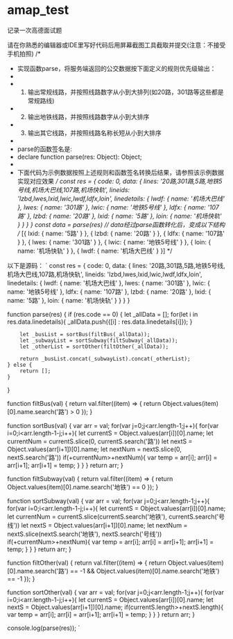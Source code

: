 # amap_test
记录一次高德面试题

请在你熟悉的编辑器或IDE里写好代码后用屏幕截图工具截取并提交(注意：不接受手机拍照)
/*
* 实现函数parse，将服务端返回的公交数据按下面定义的规则优先级输出：
*
* 1. 输出常规线路，并按照线路数字从小到大排列(如20路，301路等这些都是常规路线)
* 2. 输出地铁线路，并按照线路数字从小到大排序
* 3. 输出其它线路，并按照线路名称长短从小到大排序
*
* parse的函数签名是:
* declare function parse(res: Object): Object;
*
* 下面代码为示例数据按照上述规则和函数签名转换后结果，请参照该示例数据实现对应效果
*/
const res = {
code: 0,
data: {
lines: '20路,301路,5路,地铁5号线,机场大巴线,107路,机场快轨',
lineids: 'lzbd,lwes,lxid,lwic,lwdf,ldfx,loin',
linedetails: {
lwdf: {
name: '机场大巴线'
},
lwes: {
name: '301路'
},
lwic: {
name: '地铁5号线'
},
ldfx: {
name: '107路'
},
lzbd: {
name: '20路'
},
lxid: {
name: '5路'
},
loin: {
name: '机场快轨'
}
}
}
}
const data = parse(res)
// data经过parse函数转化后，变成以下结构
/*
[{
lxid: {
name: '5路'
}
}, {
lzbd: {
name: '20路'
}
}, {
ldfx: {
name: '107路'
}
}, {
lwes: {
name: '301路'
}
}, {
lwic: {
name: '地铁5号线'
}
}, {
loin: {
name: '机场快轨'
}
}, {
lwdf: {
name: '机场大巴线'
}
}]
*/


以下是源码：
`
const res = {
    code: 0,
    data: {
        lines: '20路,301路,5路,地铁5号线,机场大巴线,107路,机场快轨',
        lineids: 'lzbd,lwes,lxid,lwic,lwdf,ldfx,loin',
        linedetails: {
            lwdf: {
                name: '机场大巴线'
            },
            lwes: {
                name: '301路'
            },
            lwic: {
                name: '地铁5号线'
            },
            ldfx: {
                name: '107路'
            },
            lzbd: {
                name: '20路'
            },
            lxid: {
                name: '5路'
            },
            loin: {
                name: '机场快轨'
            }
        }
    }
}

function parse(res) {
    if (res.code == 0) {
        let _allData = [];
        for(let i in res.data.linedetails){
            _allData.push({[i] : res.data.linedetails[i]});
        }

        let _busList = sortBus(filtBus(_allData));
        let _subwayList = sortSubway(filtSubway(_allData));
        let _otherList = sortOther(filtOther(_allData));

        return _busList.concat(_subwayList).concat(_otherList);
    } else {
        return [];
    }
}

function filtBus(val) {
    return val.filter((item) => { return Object.values(item)[0].name.search('路') > 0 });
}

function sortBus(val) {
    var arr = val;
    for(var j=0;j<arr.length-1;j++){
           for(var i=0;i<arr.length-1-j;i++){
               let currentS = Object.values(arr[i])[0].name;
               let currentNum = currentS.slice(0, currentS.search('路'))
               let nextS = Object.values(arr[i+1])[0].name;
               let nextNum = nextS.slice(0, nextS.search('路'))
                if(+currentNum>+nextNum){
                    var temp = arr[i];
                    arr[i] = arr[i+1];
                    arr[i+1] = temp;
                }
            } 
        }
        return arr;
}

function filtSubway(val) {
    return val.filter((item) => { return Object.values(item)[0].name.search('地铁') == 0 });
}

function sortSubway(val) {
    var arr = val;
    for(var j=0;j<arr.length-1;j++){
           for(var i=0;i<arr.length-1-j;i++){
               let currentS = Object.values(arr[i])[0].name;
               let currentNum = currentS.slice(currentS.search('地铁'), currentS.search('号线'))
               let nextS = Object.values(arr[i+1])[0].name;
               let nextNum = nextS.slice(nextS.search('地铁'), nextS.search('号线'))
                if(+currentNum>+nextNum){
                    var temp = arr[i];
                    arr[i] = arr[i+1];
                    arr[i+1] = temp;
                }
            } 
        }
        return arr;
}

function filtOther(val) {
    return val.filter((item) => { return Object.values(item)[0].name.search('路') == -1 && Object.values(item)[0].name.search('地铁') == -1 });
}

function sortOther(val) {
    var arr = val;
    for(var j=0;j<arr.length-1;j++){
           for(var i=0;i<arr.length-1-j;i++){
               let currentS = Object.values(arr[i])[0].name;
               let nextS = Object.values(arr[i+1])[0].name;
                if(currentS.length>+nextS.length){
                    var temp = arr[i];
                    arr[i] = arr[i+1];
                    arr[i+1] = temp;
                }
            } 
        }
        return arr;
}

console.log(parse(res));
`
